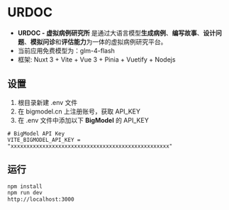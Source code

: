 # URDOC

- **URDOC - 虚拟病例研究所**
  是通过大语言模型**生成病例**、**编写故事**、**设计问题**、**模拟问诊**和**评估能力**为一体的虚拟病例研究平台。
- 当前应用免费模型为：glm-4-flash
- 框架: Nuxt 3 + Vite + Vue 3 + Pinia + Vuetify + Nodejs

## 设置

1. 根目录新建 .env 文件
2. 在 bigmodel.cn 上注册账号，获取 API_KEY
3. 在 .env 文件中添加以下 **BigModel** 的 API_KEY

```env
# BigModel API Key
VITE_BIGMODEL_API_KEY = "xxxxxxxxxxxxxxxxxxxxxxxxxxxxxxxxxxxxxxxxxxxxxxxxxx"
```

## 运行

```bash
npm install
npm run dev
http://localhost:3000
```

